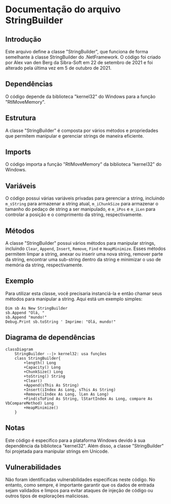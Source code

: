 # Documentação do arquivo StringBuilder

## Introdução

Este arquivo define a classe "StringBuilder", que funciona de forma semelhante à classe StringBuilder do .NetFramework. O código foi criado por Alex van den Berg da Sibra-Soft em 22 de setembro de 2021 e foi alterado pela última vez em 5 de outubro de 2021.

## Dependências

O código depende da biblioteca "kernel32" do Windows para a função "RtlMoveMemory".

## Estrutura

A classe "StringBuilder" é composta por vários métodos e propriedades que permitem manipular e gerenciar strings de maneira eficiente.

## Imports

O código importa a função "RtlMoveMemory" da biblioteca "kernel32" do Windows.

## Variáveis

O código possui várias variáveis privadas para gerenciar a string, incluindo `m_sString` para armazenar a string atual, `m_iChunkSize` para armazenar o tamanho do pedaço de string a ser manipulado, e `m_iPos` e `m_iLen` para controlar a posição e o comprimento da string, respectivamente.

## Métodos

A classe "StringBuilder" possui vários métodos para manipular strings, incluindo `Clear`, `Append`, `Insert`, `Remove`, `Find` e `HeapMinimize`. Esses métodos permitem limpar a string, anexar ou inserir uma nova string, remover parte da string, encontrar uma sub-string dentro da string e minimizar o uso de memória da string, respectivamente.

## Exemplo

Para utilizar esta classe, você precisaria instanciá-la e então chamar seus métodos para manipular a string. Aqui está um exemplo simples:

```vba
Dim sb As New StringBuilder
sb.Append "Olá, "
sb.Append "mundo!"
Debug.Print sb.toString ' Imprime: "Olá, mundo!"
```

## Diagrama de dependências

```mermaid
classDiagram
    StringBuilder --|> kernel32: usa funções
    class StringBuilder{
        +length() Long
        +Capacity() Long
        +ChunkSize() Long
        +toString() String
        +Clear()
        +Append(sThis As String)
        +Insert(iIndex As Long, sThis As String)
        +Remove(iIndex As Long, lLen As Long)
        +Find(sToFind As String, lStartIndex As Long, compare As VbCompareMethod) Long
        +HeapMinimize()
    }
```

## Notas

Este código é específico para a plataforma Windows devido à sua dependência da biblioteca "kernel32". Além disso, a classe "StringBuilder" foi projetada para manipular strings em Unicode.

## Vulnerabilidades

Não foram identificadas vulnerabilidades específicas neste código. No entanto, como sempre, é importante garantir que os dados de entrada sejam validados e limpos para evitar ataques de injeção de código ou outros tipos de explorações maliciosas.